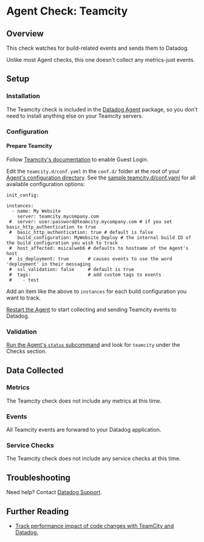 # Agent Check: Teamcity

## Overview

This check watches for build-related events and sends them to Datadog.

Unlike most Agent checks, this one doesn't collect any metrics-just events.

## Setup
### Installation

The Teamcity check is included in the [Datadog Agent][1] package, so you don't need to install anything else on your Teamcity servers.

### Configuration
#### Prepare Teamcity

Follow [Teamcity's documentation][2] to enable Guest Login.

Edit the `teamcity.d/conf.yaml` in the `conf.d/` folder at the root of your [Agent's configuration directory][3]. See the [sample teamcity.d/conf.yaml][4] for all available configuration options:

```
init_config:

instances:
  - name: My Website
    server: teamcity.mycompany.com
 #  server: user:password@teamcity.mycompany.com # if you set basic_http_authentication to true
 #  basic_http_authentication: true # default is false
    build_configuration: MyWebsite_Deploy # the internal build ID of the build configuration you wish to track
 #  host_affected: msicalweb6 # defaults to hostname of the Agent's host
 #  is_deployment: true       # causes events to use the word 'deployment' in their messaging
 #  ssl_validation: false     # default is true
 #  tags:                     # add custom tags to events
 #    - test
```

Add an item like the above to `instances` for each build configuration you want to track.

[Restart the Agent][5] to start collecting and sending Teamcity events to Datadog.

### Validation

[Run the Agent's `status` subcommand][6] and look for `teamcity` under the Checks section.

## Data Collected
### Metrics
The Teamcity check does not include any metrics at this time.

### Events
All Teamcity events are forwared to your Datadog application.

### Service Checks
The Teamcity check does not include any service checks at this time.

## Troubleshooting
Need help? Contact [Datadog Support][7].

## Further Reading

* [Track performance impact of code changes with TeamCity and Datadog.][8]


[1]: https://app.datadoghq.com/account/settings#agent
[2]: https://confluence.jetbrains.com/display/TCD9/Enabling+Guest+Login
[3]: https://docs.datadoghq.com/agent/faq/agent-configuration-files/#agent-configuration-directory
[4]: https://github.com/DataDog/integrations-core/blob/master/teamcity/datadog_checks/teamcity/data/conf.yaml.example
[5]: https://docs.datadoghq.com/agent/faq/agent-commands/#start-stop-restart-the-agent
[6]: https://docs.datadoghq.com/agent/faq/agent-commands/#agent-status-and-information
[7]: https://docs.datadoghq.com/help
[8]: https://www.datadoghq.com/blog/track-performance-impact-of-code-changes-with-teamcity-and-datadog

